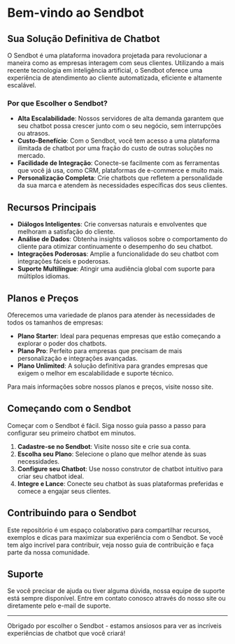 # Bem-vindo ao Sendbot

## Sua Solução Definitiva de Chatbot

O Sendbot é uma plataforma inovadora projetada para revolucionar a maneira como as empresas interagem com seus clientes. Utilizando a mais recente tecnologia em inteligência artificial, o Sendbot oferece uma experiência de atendimento ao cliente automatizada, eficiente e altamente escalável.

### Por que Escolher o Sendbot?

- **Alta Escalabilidade**: Nossos servidores de alta demanda garantem que seu chatbot possa crescer junto com o seu negócio, sem interrupções ou atrasos.
- **Custo-Benefício**: Com o Sendbot, você tem acesso a uma plataforma ilimitada de chatbot por uma fração do custo de outras soluções no mercado.
- **Facilidade de Integração**: Conecte-se facilmente com as ferramentas que você já usa, como CRM, plataformas de e-commerce e muito mais.
- **Personalização Completa**: Crie chatbots que refletem a personalidade da sua marca e atendem às necessidades específicas dos seus clientes.

## Recursos Principais

- **Diálogos Inteligentes**: Crie conversas naturais e envolventes que melhoram a satisfação do cliente.
- **Análise de Dados**: Obtenha insights valiosos sobre o comportamento do cliente para otimizar continuamente o desempenho do seu chatbot.
- **Integrações Poderosas**: Amplie a funcionalidade do seu chatbot com integrações fáceis e poderosas.
- **Suporte Multilíngue**: Atingir uma audiência global com suporte para múltiplos idiomas.

## Planos e Preços

Oferecemos uma variedade de planos para atender às necessidades de todos os tamanhos de empresas:

- **Plano Starter**: Ideal para pequenas empresas que estão começando a explorar o poder dos chatbots.
- **Plano Pro**: Perfeito para empresas que precisam de mais personalização e integrações avançadas.
- **Plano Unlimited**: A solução definitiva para grandes empresas que exigem o melhor em escalabilidade e suporte técnico.

Para mais informações sobre nossos planos e preços, visite nosso site.

## Começando com o Sendbot

Começar com o Sendbot é fácil. Siga nosso guia passo a passo para configurar seu primeiro chatbot em minutos.

1. **Cadastre-se no Sendbot**: Visite nosso site e crie sua conta.
2. **Escolha seu Plano**: Selecione o plano que melhor atende às suas necessidades.
3. **Configure seu Chatbot**: Use nosso construtor de chatbot intuitivo para criar seu chatbot ideal.
4. **Integre e Lance**: Conecte seu chatbot às suas plataformas preferidas e comece a engajar seus clientes.

## Contribuindo para o Sendbot

Este repositório é um espaço colaborativo para compartilhar recursos, exemplos e dicas para maximizar sua experiência com o Sendbot. Se você tem algo incrível para contribuir, veja nosso guia de contribuição e faça parte da nossa comunidade.

## Suporte

Se você precisar de ajuda ou tiver alguma dúvida, nossa equipe de suporte está sempre disponível. Entre em contato conosco através do nosso site ou diretamente pelo e-mail de suporte.

---

Obrigado por escolher o Sendbot - estamos ansiosos para ver as incríveis experiências de chatbot que você criará!
